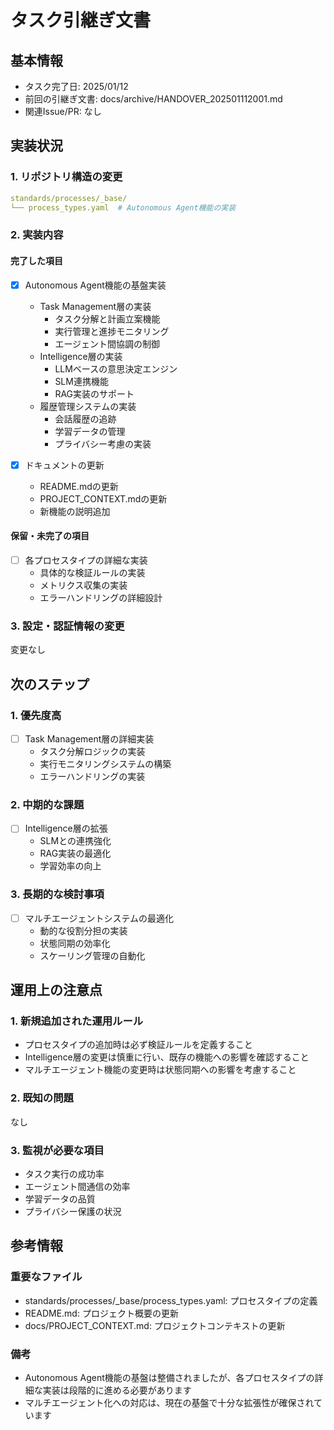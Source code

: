 # タスク引継ぎ文書

## 基本情報

- タスク完了日: 2025/01/12
- 前回の引継ぎ文書: docs/archive/HANDOVER_202501112001.md
- 関連Issue/PR: なし

## 実装状況

### 1. リポジトリ構造の変更

```yaml
standards/processes/_base/
└── process_types.yaml  # Autonomous Agent機能の実装
```

### 2. 実装内容

#### 完了した項目

- [x] Autonomous Agent機能の基盤実装
  - Task Management層の実装
    * タスク分解と計画立案機能
    * 実行管理と進捗モニタリング
    * エージェント間協調の制御
  - Intelligence層の実装
    * LLMベースの意思決定エンジン
    * SLM連携機能
    * RAG実装のサポート
  - 履歴管理システムの実装
    * 会話履歴の追跡
    * 学習データの管理
    * プライバシー考慮の実装

- [x] ドキュメントの更新
  - README.mdの更新
  - PROJECT_CONTEXT.mdの更新
  - 新機能の説明追加

#### 保留・未完了の項目

- [ ] 各プロセスタイプの詳細な実装
  - 具体的な検証ルールの実装
  - メトリクス収集の実装
  - エラーハンドリングの詳細設計

### 3. 設定・認証情報の変更

変更なし

## 次のステップ

### 1. 優先度高

- [ ] Task Management層の詳細実装
  - タスク分解ロジックの実装
  - 実行モニタリングシステムの構築
  - エラーハンドリングの実装

### 2. 中期的な課題

- [ ] Intelligence層の拡張
  - SLMとの連携強化
  - RAG実装の最適化
  - 学習効率の向上

### 3. 長期的な検討事項

- [ ] マルチエージェントシステムの最適化
  - 動的な役割分担の実装
  - 状態同期の効率化
  - スケーリング管理の自動化

## 運用上の注意点

### 1. 新規追加された運用ルール

- プロセスタイプの追加時は必ず検証ルールを定義すること
- Intelligence層の変更は慎重に行い、既存の機能への影響を確認すること
- マルチエージェント機能の変更時は状態同期への影響を考慮すること

### 2. 既知の問題

なし

### 3. 監視が必要な項目

- タスク実行の成功率
- エージェント間通信の効率
- 学習データの品質
- プライバシー保護の状況

## 参考情報

### 重要なファイル

- standards/processes/_base/process_types.yaml: プロセスタイプの定義
- README.md: プロジェクト概要の更新
- docs/PROJECT_CONTEXT.md: プロジェクトコンテキストの更新

### 備考

- Autonomous Agent機能の基盤は整備されましたが、各プロセスタイプの詳細な実装は段階的に進める必要があります
- マルチエージェント化への対応は、現在の基盤で十分な拡張性が確保されています
